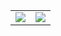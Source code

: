 



<table   border="0" cellspacing="0" cellpadding="0">
  <tr>
    <td style="border:0 !important"><img src="https://github-readme-stats.vercel.app/api?username=BeardedBear&show_icons=true&theme=radical&count_private=true" /></td>
    <td style="border:0 !important"><img src="https://github-readme-stats.vercel.app/api/top-langs?username=BeardedBear&show_icons=true&theme=radical&layout=compact" /></td>
  </tr>
</table>

